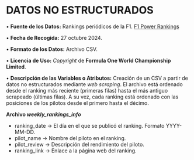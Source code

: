 # **DATOS NO ESTRUCTURADOS**

• **Fuente de los Datos:** Rankings periódicos de la F1. [F1 Power Rankings](https://www.formula1.com/en/latest/tags/power-rankings.699Peq5SC9zNGvwCkb1ln6?page=1)

• **Fecha de Recogida:** 27 octubre 2024.

• **Formato de los Datos:** Archivo CSV.

• **Licencia de Uso:**  *Copyright* de **Formula One World Championship Limited**.

• **Descripción de las Variables o Atributos:** Creación de un CSV a partir de datos no estructurados mediante *web scraping*. El archivo está ordenado desde el ranking más reciente (primeras filas) hasta el más antiguo scrapeado (últimas filas). A su vez, cada ranking está ordenado con las posiciones de los pilotos desde el primero hasta el décimo. 

**Archivo *weekly_rankings_info***

- ranking_date -> El día en el que se publicó el ranking. Formato YYYY-MM-DD.
- pilot_name -> Nombre del piloto en el ranking.
- pilot_review -> Descripción del rendimiento del piloto.
- ranking_link -> Enlace a la página web del ranking.